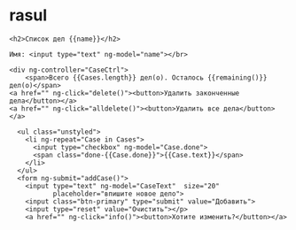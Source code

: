 # rasul
<!doctype html>
<html lang="en" ng-app>
<head>
  <meta charset="UTF-8">
  <title>СПИСОК ДЕЛ</title>
  <link rel="stylesheet" href="bower_components/bootstrap/dist/css/bootstrap.css">
  <link rel="stylesheet" href="tobo.css">
  <script src="https://ajax.googleapis.com/ajax/libs/angularjs/1.2.26/angular.js"></script>
  <script src="bower_components/angular/angular.js"></script>
  <script src="controllers.js"></script>

</head>
<body>

	<h2>Список дел {{name}}</h2>

	Имя: <input type="text" ng-model="name"></br>
	
	<div ng-controller="CaseCtrl">
		<span>Всего {{Cases.length}} дел(о). Осталось {{remaining()}} дел(о)</span>
    <a href="" ng-click="delete()"><button>Удалить законченные дела</button></a>
    <a href="" ng-click="alldelete()"><button>Удалить все дела</button></a>
		
      <ul class="unstyled">
        <li ng-repeat="Case in Cases">
          <input type="checkbox" ng-model="Case.done">
          <span class="done-{{Case.done}}">{{Case.text}}</span>
        </li>
      </ul>
      <form ng-submit="addCase()">
        <input type="text" ng-model="CaseText"  size="20"
               placeholder="впишите новое дело">
        <input class="btn-primary" type="submit" value="Добавить">
        <input type="reset" value="Очистить"></p> 
        <a href="" ng-click="info()"><button>Хотите изменить?</button></a>

</body>
</html>
